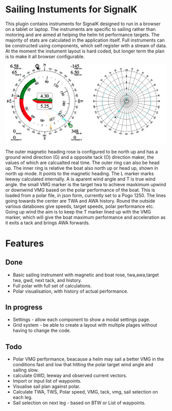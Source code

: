 # Sailing Instuments for SignalK

This plugin contains instruments for SignalK designed to run in a browser on a tablet or laptop. The instruments
are specific to sailing rather than motoring and are aimed at helping the helm hit performance targets. 
The majority of stats are calculated in the application itself. Full instruments can be constructed using
components, which self register with a stream of data. At the moment the instument layout is hard coded, but longer
term the plan is to make it all browser configurable.

![Sailing Instrument](examplewind.png)

The outer magnetic heading rose is configured to be north up and has a ground wind direction (G) and a opposite tack (O) direction maker, the values of which are calcualted real time. The outer ring can also be head up. The inner ring is relative the boat also north up or head up, shown in north up mode. It points to the magnetic heading. The L marker marks leeway calculated internally. A is aparent wind angle and T is true wind angle. the small VMG marker is the target twa to achieve maxkimum upwind or downwind VMG based on the polar performance of the boat. This is loaded from a polar file, in json form, currently set to a Pogo 1250. The lines going towards the center are TWA and AWA history. Round the outside various databoxes give speeds, target speeds, polar performance etc. Going up wind the aim is to keep the T marker lined up with the VMG marker, which will give the boat maximum performance and acceleration as it exits a tack and brings AWA forwards.

# Features

## Done

* Basic sailing instrument with magnetic and boat rose, twa,awa,target twa, gwd, next tack, and history.
* Full polar with full set of calculations.
* Polar visualisation, with history of actual performance.

## In progress

* Settings - allow each component to show a modal settings page.
* Grid system - be able to create a layout with multiple plages without having to change the code.

## Todo

* Polar VMG performance, beacause a helm may sail a better VMG in the conditions fast and low that hitting the polar target wind angle and sailing slow.
* calculate GWD, leeway and observed current vectors.
* Import or input list of waypoints.
* Visualise sail plan against polar.
* Calculate TWA, TWS, Polar speed, VMG, tack, vmg, sail selection on each leg.
* Sail selection on next leg - based on BTW or List of waypoints.
